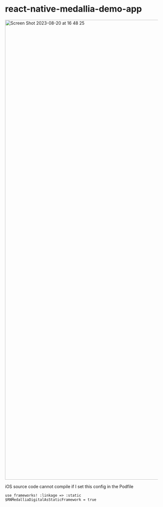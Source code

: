 # react-native-medallia-demo-app

<img width="1512" alt="Screen Shot 2023-08-20 at 16 48 25" src="https://github.com/anhkieet/react-native-medallia-demo-app/assets/11927500/0377283a-cb12-47c6-9e92-ca7e3710209b">

iOS source code cannot compile if I set this config in the Podfile

```
use_frameworks! :linkage => :static
$RNMedalliaDigitalAsStaticFramework = true
```
